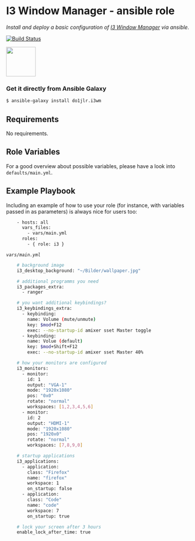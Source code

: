  I3 Window Manager - ansible role
=========================================

*Install and deploy a basic configuration of [I3 Window Manager](https://i3wm.org/) via ansible.*

[![Build Status](https://travis-ci.org/chaos-bodensee/role-i3wm.svg?branch=master)](https://travis-ci.org/chaos-bodensee/role-i3wm)

<a href="https://galaxy.ansible.com/do1jlr/i3wm"><img width="80px" src="https://galaxy.ansible.com/assets/galaxy-logo-02.svg"/></a>

### Get it directly from Ansible Galaxy 
```bash
$ ansible-galaxy install do1jlr.i3wm
```

 Requirements
------------

No requirements.

 Role Variables
--------------

For a good overview about possible variables, please have a look into ``defaults/main.yml``.

 Example Playbook
----------------

Including an example of how to use your role (for instance, with variables passed in as parameters) is always nice for users too:

```bash
    - hosts: all
      vars_files:
        - vars/main.yml    
      roles:
        - { role: i3 }
```
*`vars/main.yml`*

```bash
    # background image
    i3_desktop_background: "~/Bilder/wallpaper.jpg"

    # additional programms you need
    i3_packages_extra:
      - ranger

    # you want additional keybindings?
    i3_keybindings_extra:
      - keybinding:
        name: Volume (mute/unmute)
        key: $mod+F12
        exec: --no-startup-id amixer sset Master toggle
      - keybinding:
        name: Volue (default)
        key: $mod+Shift+F12
        exec: --no-startup-id amixer sset Master 40%

    # how your monitors are configured
    i3_monitors:
      - monitor:
        id: 1
        output: "VGA-1"
        mode: "1920x1080"
        pos: "0x0"
        rotate: "normal"
        workspaces: [1,2,3,4,5,6]
      - monitor:
        id: 2
        output: "HDMI-1"
        mode: "1920x1080"
        pos: "1920x0"
        rotate: "normal"
        workspaces: [7,8,9,0]

    # startup applications
    i3_applications:
      - application:
        class: "Firefox"
        name: "firefox"
        workspace: 1
        on_startup: false
      - application:
        class: "Code"
        name: "code"
        workspace: 7
        on_startup: true

    # lock your screen after 3 hours
    enable_lock_after_time: true
```
